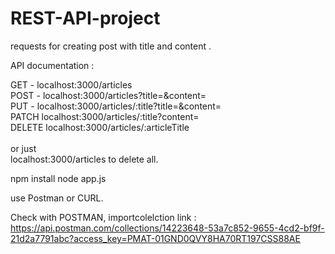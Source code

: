 # REST-API-project
requests for creating post with title and content .

API documentation :

GET -  localhost:3000/articles <br>
POST - localhost:3000/articles?title=&content=<br>
PUT - localhost:3000/articles/:title?title=&content= <br>
PATCH localhost:3000/articles/:title?content= <br>
DELETE localhost:3000/articles/:articleTitle<br><br>   or just <br>localhost:3000/articles to delete all. 

 
npm install
node app.js

use Postman or CURL. 

Check with POSTMAN, importcolelction  link : https://api.postman.com/collections/14223648-53a7c852-9655-4cd2-bf9f-21d2a7791abc?access_key=PMAT-01GND0QVY8HA70RT197CSS88AE
